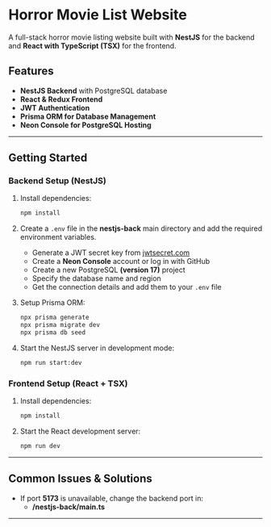 # Horror Movie List Website

A full-stack horror movie listing website built with **NestJS** for the backend and **React with TypeScript (TSX)** for the frontend.

## Features

- **NestJS Backend** with PostgreSQL database
- **React & Redux Frontend**
- **JWT Authentication**
- **Prisma ORM for Database Management**
- **Neon Console for PostgreSQL Hosting**

---

## Getting Started

### Backend Setup (NestJS)

1. Install dependencies:

   ```sh
   npm install
   ```

2. Create a `.env` file in the **nestjs-back** main directory and add the required environment variables.

   - Generate a JWT secret key from [jwtsecret.com](https://jwtsecret.com/generate)
   - Create a **Neon Console** account or log in with GitHub
   - Create a new PostgreSQL **(version 17)** project
   - Specify the database name and region
   - Get the connection details and add them to your `.env` file

3. Setup Prisma ORM:

   ```sh
   npx prisma generate
   npx prisma migrate dev
   npx prisma db seed
   ```

4. Start the NestJS server in development mode:

   ```sh
   npm run start:dev
   ```

### Frontend Setup (React + TSX)

1. Install dependencies:

   ```sh
   npm install
   ```

2. Start the React development server:

   ```sh
   npm run dev
   ```

---

## Common Issues & Solutions

- If port **5173** is unavailable, change the backend port in:
  - **/nestjs-back/main.ts**

---
